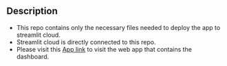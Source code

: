 ## Description
- This repo contains only the necessary files needed to deploy the app to streamlit cloud.
- Streamlit cloud is directly connected to this repo.
- Please visit this [App link](https://share.streamlit.io/vikranttyagi95/goat-decider-streamlit/main/dashboard.py) to visit the web app that contains the dashboard.
